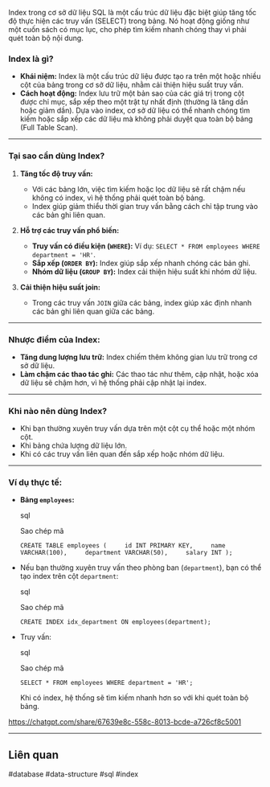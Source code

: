 
Index trong cơ sở dữ liệu SQL là một cấu trúc dữ liệu đặc biệt giúp tăng tốc độ thực hiện các truy vấn (SELECT) trong bảng. Nó hoạt động giống như một cuốn sách có mục lục, cho phép tìm kiếm nhanh chóng thay vì phải quét toàn bộ nội dung.

### **Index là gì?**

- **Khái niệm:** Index là một cấu trúc dữ liệu được tạo ra trên một hoặc nhiều cột của bảng trong cơ sở dữ liệu, nhằm cải thiện hiệu suất truy vấn.
- **Cách hoạt động:** Index lưu trữ một bản sao của các giá trị trong cột được chỉ mục, sắp xếp theo một trật tự nhất định (thường là tăng dần hoặc giảm dần). Dựa vào index, cơ sở dữ liệu có thể nhanh chóng tìm kiếm hoặc sắp xếp các dữ liệu mà không phải duyệt qua toàn bộ bảng (Full Table Scan).

---

### **Tại sao cần dùng Index?**

1. **Tăng tốc độ truy vấn:**
    
    - Với các bảng lớn, việc tìm kiếm hoặc lọc dữ liệu sẽ rất chậm nếu không có index, vì hệ thống phải quét toàn bộ bảng.
    - Index giúp giảm thiểu thời gian truy vấn bằng cách chỉ tập trung vào các bản ghi liên quan.
2. **Hỗ trợ các truy vấn phổ biến:**
    
    - **Truy vấn có điều kiện (`WHERE`):** Ví dụ: `SELECT * FROM employees WHERE department = 'HR'`.
    - **Sắp xếp (`ORDER BY`):** Index giúp sắp xếp nhanh chóng các bản ghi.
    - **Nhóm dữ liệu (`GROUP BY`):** Index cải thiện hiệu suất khi nhóm dữ liệu.
3. **Cải thiện hiệu suất join:**
    
    - Trong các truy vấn `JOIN` giữa các bảng, index giúp xác định nhanh các bản ghi liên quan giữa các bảng.

---

### **Nhược điểm của Index:**

- **Tăng dung lượng lưu trữ:** Index chiếm thêm không gian lưu trữ trong cơ sở dữ liệu.
- **Làm chậm các thao tác ghi:** Các thao tác như thêm, cập nhật, hoặc xóa dữ liệu sẽ chậm hơn, vì hệ thống phải cập nhật lại index.

---

### **Khi nào nên dùng Index?**

- Khi bạn thường xuyên truy vấn dựa trên một cột cụ thể hoặc một nhóm cột.
- Khi bảng chứa lượng dữ liệu lớn.
- Khi có các truy vấn liên quan đến sắp xếp hoặc nhóm dữ liệu.

---

### **Ví dụ thực tế:**

- **Bảng `employees`:**
    
    sql
    
    Sao chép mã
    
    `CREATE TABLE employees (     id INT PRIMARY KEY,     name VARCHAR(100),     department VARCHAR(50),     salary INT );`
    
- Nếu bạn thường xuyên truy vấn theo phòng ban (`department`), bạn có thể tạo index trên cột `department`:
    
    sql
    
    Sao chép mã
    
    `CREATE INDEX idx_department ON employees(department);`
    
- Truy vấn:
    
    sql
    
    Sao chép mã
    
    `SELECT * FROM employees WHERE department = 'HR';`
    
    Khi có index, hệ thống sẽ tìm kiếm nhanh hơn so với khi quét toàn bộ bảng.




https://chatgpt.com/share/67639e8c-558c-8013-bcde-a726cf8c5001


--- 
## Liên quan

#database #data-structure #sql  #index